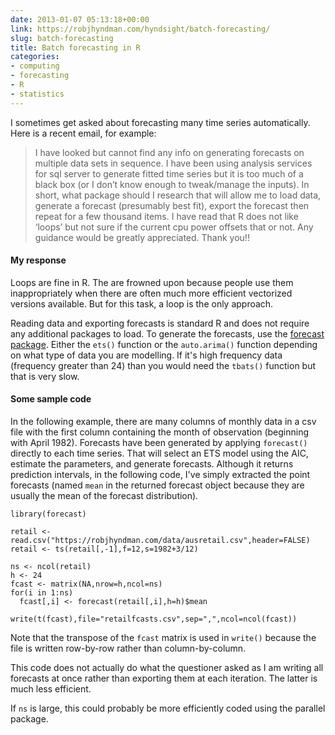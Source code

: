 ```yaml
---
date: 2013-01-07 05:13:18+00:00
link: https://robjhyndman.com/hyndsight/batch-forecasting/
slug: batch-forecasting
title: Batch forecasting in R
categories:
- computing
- forecasting
- R
- statistics
---
```


I sometimes get asked about forecasting many time series automatically. Here is a recent email, for example:

>I have looked but cannot find any info on generating forecasts on multiple data sets in sequence. I have been using analysis services for sql server to generate fitted time series but it is too much of a black box (or I don’t know enough to tweak/manage the inputs). In short, what package should I research that will allow me to load data, generate a forecast (presumably best fit), export the forecast then repeat for a few thousand items. I have read that R does not like ‘loops’ but not sure if the current cpu power offsets that or not. Any guidance would be greatly appreciated. Thank you!!

<!-- more -->

#### My response

Loops are fine in R. The are frowned upon because people use them inappropriately when there are often much more efficient vectorized versions available. But for this task, a loop is the only approach.

Reading data and exporting forecasts is standard R and does not require any additional packages to load. To generate the forecasts, use the [forecast package](http://cran.r-project.org/package=forecast). Either the `ets()` function or the `auto.arima()` function depending on what type of data you are modelling. If it's high frequency data (frequency greater than 24) than you would need the `tbats()` function but that is very slow.

#### Some sample code

In the following example, there are many columns of monthly data in a csv file with the first column containing the month of observation (beginning with April 1982). Forecasts have been generated by applying `forecast()` directly to each time series. That will select an ETS model using the AIC, estimate the parameters, and generate forecasts. Although it returns prediction intervals, in the following code, I've simply extracted the point forecasts (named `mean` in the returned forecast object because they are usually the mean of the forecast distribution).

    library(forecast)

    retail <- read.csv("https://robjhyndman.com/data/ausretail.csv",header=FALSE)
    retail <- ts(retail[,-1],f=12,s=1982+3/12)

    ns <- ncol(retail)
    h <- 24
    fcast <- matrix(NA,nrow=h,ncol=ns)
    for(i in 1:ns)
      fcast[,i] <- forecast(retail[,i],h=h)$mean

    write(t(fcast),file="retailfcasts.csv",sep=",",ncol=ncol(fcast))

Note that the transpose of the `fcast` matrix is used in `write()` because the file is written row-by-row rather than column-by-column.

This code does not actually do what the questioner asked as I am writing all forecasts at once rather than exporting them at each iteration. The latter is much less efficient.

If `ns` is large, this could probably be more efficiently coded using the parallel package.
